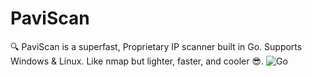 # PaviScan
🔍 PaviScan is a superfast, Proprietary IP scanner built in Go. Supports Windows &amp; Linux. Like nmap but lighter, faster, and cooler 😎.
![Go](https://img.shields.io/badge/Made%20with-Go-blue?logo=go)

